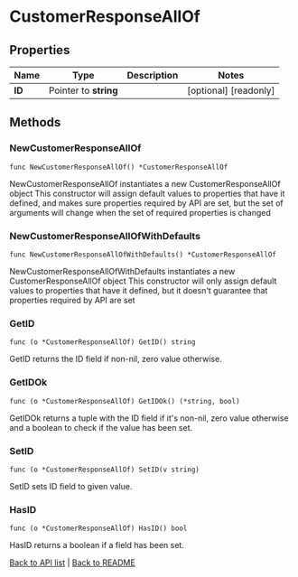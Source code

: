 # CustomerResponseAllOf

## Properties

Name | Type | Description | Notes
------------ | ------------- | ------------- | -------------
**ID** | Pointer to **string** |  | [optional] [readonly] 

## Methods

### NewCustomerResponseAllOf

`func NewCustomerResponseAllOf() *CustomerResponseAllOf`

NewCustomerResponseAllOf instantiates a new CustomerResponseAllOf object
This constructor will assign default values to properties that have it defined,
and makes sure properties required by API are set, but the set of arguments
will change when the set of required properties is changed

### NewCustomerResponseAllOfWithDefaults

`func NewCustomerResponseAllOfWithDefaults() *CustomerResponseAllOf`

NewCustomerResponseAllOfWithDefaults instantiates a new CustomerResponseAllOf object
This constructor will only assign default values to properties that have it defined,
but it doesn't guarantee that properties required by API are set

### GetID

`func (o *CustomerResponseAllOf) GetID() string`

GetID returns the ID field if non-nil, zero value otherwise.

### GetIDOk

`func (o *CustomerResponseAllOf) GetIDOk() (*string, bool)`

GetIDOk returns a tuple with the ID field if it's non-nil, zero value otherwise
and a boolean to check if the value has been set.

### SetID

`func (o *CustomerResponseAllOf) SetID(v string)`

SetID sets ID field to given value.

### HasID

`func (o *CustomerResponseAllOf) HasID() bool`

HasID returns a boolean if a field has been set.


[Back to API list](../README.md#documentation-for-api-endpoints) | [Back to README](../README.md)
